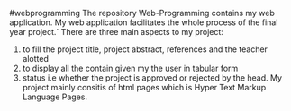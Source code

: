#webprogramming
The repository Web-Programming contains my web application.
My web application facilitates the whole process of the final year project.`
There are three main aspects to my project:
  1. to fill the project title, project abstract, references and the teacher alotted
  2. to display all the contain given my the user in tabular form
  3. status i.e whether the project is approved or rejected by the head.
My project mainly consitis of html pages which is Hyper Text Markup Language Pages.  
